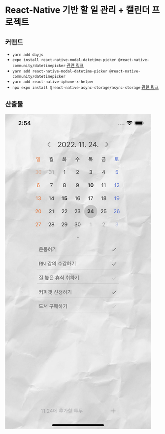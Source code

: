 # React-Native 기반 할 일 관리 + 캘린더 프로젝트

## 커맨드

- `yarn add dayjs`
- `expo install react-native-modal-datetime-picker @react-native-community/datetimepicker` [관련 링크](https://github.com/mmazzarolo/react-native-modal-datetime-picker)
- `yarn add react-native-modal-datetime-picker @react-native-community/datetimepicker`
- `yarn add react-native-iphone-x-helper`
- `npx expo install @react-native-async-storage/async-storage` [관련 링크](https://react-native-async-storage.github.io/async-storage/docs/usage)

## 산출물

![result-screenshot](./result-screenshot.png)

